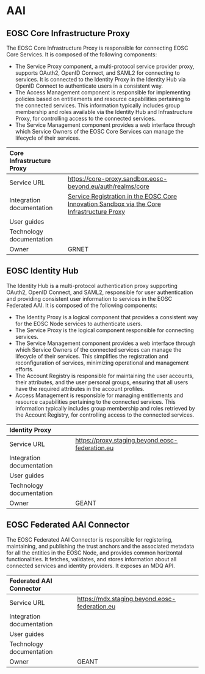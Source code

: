 # AAI

## EOSC Core Infrastructure Proxy

The EOSC Core Infrastructure Proxy is responsible for connecting EOSC Core Services. It is composed of the following components: 

- The Service Proxy component, a multi-protocol service provider proxy, supports OAuth2, OpenID Connect, and SAML2 for connecting to services. It is connected to the Identity Proxy in the Identity Hub via OpenID Connect to authenticate users in a consistent way. 
- The Access Management component is responsible for implementing policies based on entitlements and resource capabilities pertaining to the connected services. This information typically includes group membership and roles available via the Identity Hub and Infrastructure Proxy, for controlling access to the connected services. 
- The Service Management component provides a web interface through which Service Owners of the EOSC Core Services can manage the lifecycle of their services.

| Core Infrastructure Proxy |                                                                                                                                                          |
| :------------------------ | :------------------------------------------------------------------------------------------------------------------------------------------------------- |
| Service URL               | <https://core-proxy.sandbox.eosc-beyond.eu/auth/realms/core>                                                                                             |
| Integration documentation | [Service Registration in the EOSC Core Innovation Sandbox via the Core Infrastructure Proxy](registering-services-with-the-core-infrastructure-proxy.md) |
| User guides               |                                                                                                                                                          |
| Technology documentation  |                                                                                                                                                          |
| Owner                     | GRNET                                                                                                                                                    |

## EOSC Identity Hub

The Identity Hub is a multi-protocol authentication proxy supporting OAuth2, OpenID Connect, and SAML2, responsible for user authentication and providing consistent user information to services in the EOSC Federated AAI. It is composed of the following components:

- The Identity Proxy is a logical component that provides a consistent way for the EOSC Node services to authenticate users.
- The Service Proxy is the logical component responsible for connecting services.
- The Service Management component provides a web interface through which Service Owners of the connected services can manage the lifecycle of their services. This simplifies the registration and reconfiguration of services, minimizing operational and management efforts.
- The Account Registry is responsible for maintaining the user accounts, their attributes, and the user personal groups, ensuring that all users have the required attributes in the account profiles. 
- Access Management is responsible for managing entitlements and resource capabilities pertaining to the connected services. This information typically includes group membership and roles retrieved by the Account Registry, for controlling access to the connected services.

| Identity Proxy            |                                                   |
| :------------------------ | :------------------------------------------------ |
| Service URL               | <https://proxy.staging.beyond.eosc-federation.eu> |
| Integration documentation |                                                   |
| User guides               |                                                   |
| Technology documentation  |                                                   |
| Owner                     | GEANT                                             |

## EOSC Federated AAI Connector

The EOSC Federated AAI Connector is responsible for registering, maintaining, and publishing the trust anchors and the associated metadata for all the entities in the EOSC Node, and provides common horizontal functionalities. It fetches, validates, and stores information about all connected services and identity providers. It exposes an MDQ API.

| Federated AAI Connector   |                                                 |
| :------------------------ | :---------------------------------------------- |
| Service URL               | <https://mdx.staging.beyond.eosc-federation.eu> |
| Integration documentation |                                                 |
| User guides               |                                                 |
| Technology documentation  |                                                 |
| Owner                     | GEANT                                           |
